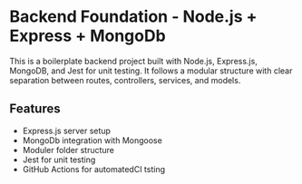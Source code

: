 # Backend Foundation - Node.js + Express + MongoDb

This is a boilerplate backend project built with Node.js, Express.js, MongoDB, and Jest for unit testing. It follows a modular structure with clear separation between routes, controllers, services, and models.

## Features

- Express.js server setup
- MongoDb integration with Mongoose
- Moduler folder structure
- Jest for unit testing
- GitHub Actions for automatedCI tsting

